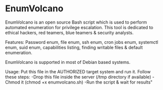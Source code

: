 # EnumVolcano
EnumVolcano is an open source Bash script which is used to perform automated enumeration for
privilege escalation. This tool is dedicated to ethical hackers, red teamers, blue teamers &
security analysts.

Features: Password enum, file enum, ssh enum, cron jobs enum, systemctl enum, suid enum, 
capabilities listing, finding writable files & default enumeration.

EnumVolcano is supported in most of Debian based systems.

Usage: Put this file in the AUTHORIZED target system and run it.
Follow these steps:
-Drop this file inside the server (/tmp directory if available)
-Chmod it (chmod +x enumvolcano.sh)
-Run the script & wait for results"
